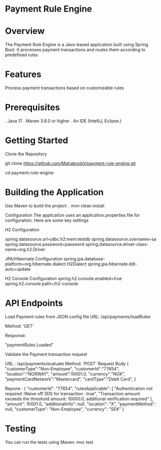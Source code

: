 # Payment Rule Engine 

# Overview
The Payment Rule Engine is a Java-based application built using Spring Boot. It processes payment transactions and routes them according to predefined rules


# Features
Process payment transactions based on customizable rules


# Prerequisites
. Java 17
. Maven 3.8.0 or higher
. An IDE (IntelliJ, Eclipse.)


# Getting Started
Clone the Repository

git clone https://github.com/MahaboobV/payment-rule-engine.git

cd payment-rule-engine

# Building the Application
Use Maven to build the project:
. mvn clean install


Configuration
The application uses an application.properties file for configuration. Here are some key settings

H2 Configuration

spring.datasource.url=jdbc:h2:mem:testdb
spring.datasource.username=sa
spring.datasource.password=password
spring.datasource.driver-class-name=org.h2.Driver

JPA/Hibernate Configuration
spring.jpa.database-platform=org.hibernate.dialect.H2Dialect
spring.jpa.hibernate.ddl-auto=update

H2 Console Configuration
spring.h2.console.enabled=true
spring.h2.console.path=/h2-console


# API Endpoints
Load  Payment rules from JSON config file 
URL: /api/payments/loadRules

Method: 'GET'

Response:

"paymentRules Loaded"


Validate the Payment transaction request 

URL : /api/payments/evaluate
Method: 'POST'
Request Body 
{
    "customerType":"Non-Employee",
    "customerId":"77654",
    "location":"NORWAY",
    "amount":10001.0,
    "currency":"NOK",
    "paymentCardNetwork":"Mastercard",
    "cardType":"Debit Card",
}

Repone : 
{
    "customerId": "77654",
    "rulesApplicable": [
        "Authentication not required :Waive off 3DS for transaction : true",
        "Transaction amount exceeds the threshold amount: 10000.0, additional verification required"
    ],
    "amount": 10001.0,
    "additionalInfo": null,
    "location": "X",
    "paymentMethod": null,
    "customerType": "Non-Employee",
    "currency": "SEK"
}

# Testing
You can run the tests using Maven:
mvc test
